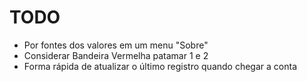 # TODO

- Por fontes dos valores em um menu "Sobre"
- Considerar Bandeira Vermelha patamar 1 e 2
- Forma rápida de atualizar o último registro quando chegar a conta
